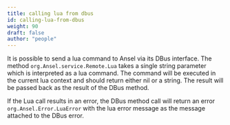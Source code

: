 ```yaml
---
title: calling lua from dbus
id: calling-lua-from-dbus
weight: 90
draft: false
author: "people"
---
```


It is possible to send a lua command to Ansel via its DBus interface. The method `org.Ansel.service.Remote.Lua` takes a single string parameter which is interpreted as a lua command. The command will be executed in the current lua context and should return either nil or a string. The result will be passed back as the result of the DBus method.

If the Lua call results in an error, the DBus method call will return an error `org.Ansel.Error.LuaError` with the lua error message as the message attached to the DBus error.
